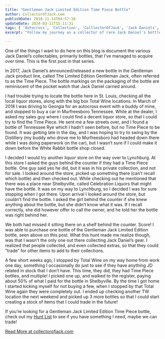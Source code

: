 ```yaml
---
title: "Gentleman Jack Limited Edition Time Piece Bottle"
author: CollectorOfJack.com
publishDate: 2018-11-14T04:57:18
updateDate: 2024-03-11T15:11:31
tags: [ 'Autocross', 'Collection', 'ColllectorOfJack', 'Jack Daniels', 'Whiskey' ]
excerpt: "Follow my journey as a collector of rare Jack Daniel's bottles, focusing on my hunt for the elusive Limited Edition Gentleman Jack Time Piece."

---
```

<p>One of the things I want to do here on this blog is document the various Jack Daniel’s collectables, primarily bottles, that I’ve managed to acquire over time. This is the first post in that series.</p><p>In 2017, Jack Daniel’s announced/released a new bottle in the Gentleman Jack product line, called The Limited Edition Gentleman Jack, often referred to as the Time Piece. The bottle markings on the packaging of the bottle are reminiscent of the pocket watch that Jack Daniel carried around.</p><p>I had trouble trying to locate the bottle here in St. Louis, checking all the local liquor stores, along with the big box Total Wine locations. In March of 2018 I was driving to Georgia for an autocross event with a buddy of mine, and stopped to buy a car in Murfreesboro Tennessee. While at the dealer, I asked my sales guy where I could find a decent liquor store, so that I could try to find the Time Piece. He sent me a few streets over, and I found a bottle of Tennessee Rye which I hadn’t seen before, but no Time Piece to be found. It was getting late in the day, and I was hoping to try to swing by the Distillery (my buddy who drove me to Murfreesboro had headed down there while I was doing paperwork on the car), but I wasn’t sure if I could make it down before the White Rabbit bottle shop closed.</p><p>I decided I would try another liquor store on the way over to Lynchburg. At this store I asked the guys behind the counter if they had a Time Piece bottle. One guy said yes he did, but it was in his private collection, and not for sale. I looked around the store, picked up something there (can’t recall which bottle) and then checked out. While checking out he mentioned that there was a place near Shelbyville, called Celebration Liquors that might have the bottle. It was on my way to Lynchburg, so I decided I was for sure stopping when I got there. Upon arrival I looked around the store, but couldn’t find the bottle. I asked the girl behind the counter if she knew anything about the bottle, but she didn’t know what it was. If I recall correctly, she did however offer to call the owner, and he told her the bottle was right behind her.</p><p>We both had missed it sitting there on a shelf behind the counter. Score! I was able to purchase one bottle of the Gentleman Jack Limited Edition bottle, seen above on this post. What this hunt made me realize though, was that I wasn’t the only one out there collecting Jack Daniel’s gear. I realized that people collected, and even collected extras, so that they could “trade” for other items to add to their collections.</p><p>A few short weeks ago, I stopped by Total Wine on my way home from work one day, something I occasionally do just to see if they have anything JD related in stock that I don’t have. This time, they did, they had Time Piece bottles, and multiple! I picked one up, and walked to the register, paying about 50% of what I paid for the bottle in Shelbyville. By the time I got home I started kicking myself for not buying a few, when I stopped by that Total Wine again they were completely out. I ended up checking another TW location the next weekend and picked up 3 more bottles so that I could start creating a stock of items that I could trade in the future!</p><p>If you’re looking for a Gentleman Jack Limited Edition Time Piece bottle, check out my <a href="https://collectorofjack.com/WantedItems">Hunt List</a> to see if you have something I need, maybe we can trade!</p> <a href="https://collectorofjack.com/GentlemanJackTimePiece">Read More at collectorofjack.com</a>


